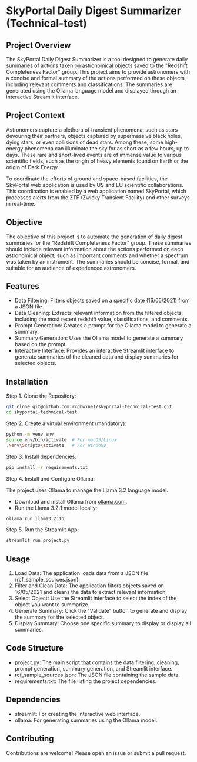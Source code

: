 # SkyPortal Daily Digest Summarizer (Technical-test)

## Project Overview

The SkyPortal Daily Digest Summarizer is a tool designed to generate daily summaries of actions taken on astronomical objects saved to the "Redshift Completeness Factor" group. This project aims to provide astronomers with a concise and formal summary of the actions performed on these objects, including relevant comments and classifications. The summaries are generated using the Ollama language model and displayed through an interactive Streamlit interface.

## Project Context

Astronomers capture a plethora of transient phenomena, such as stars devouring their partners, objects captured by supermassive black holes, dying stars, or even collisions of dead stars. Among these, some high-energy phenomena can illuminate the sky for as short as a few hours, up to days. These rare and short-lived events are of immense value to various scientific fields, such as the origin of heavy elements found on Earth or the origin of Dark Energy.

To coordinate the efforts of ground and space-based facilities, the SkyPortal web application is used by US and EU scientific collaborations. This coordination is enabled by a web application named SkyPortal, which processes alerts from the ZTF (Zwicky Transient Facility) and other surveys in real-time.

## Objective

The objective of this project is to automate the generation of daily digest summaries for the "Redshift Completeness Factor" group. These summaries should include relevant information about the actions performed on each astronomical object, such as important comments and whether a spectrum was taken by an instrument. The summaries should be concise, formal, and suitable for an audience of experienced astronomers.

## Features

- Data Filtering: Filters objects saved on a specific date (16/05/2021) from a JSON file.
- Data Cleaning: Extracts relevant information from the filtered objects, including the most recent redshift value, classifications, and comments.
- Prompt Generation: Creates a prompt for the Ollama model to generate a summary.
- Summary Generation: Uses the Ollama model to generate a summary based on the prompt.
- Interactive Interface: Provides an interactive Streamlit interface to generate summaries of the cleaned data and display summaries for selected objects.

## Installation

Step 1. Clone the Repository:
```bash
git clone git@github.com:rxdhwxne1/skyportal-technical-test.git
cd skyportal-technical-test
```

Step 2. Create a virtual environment (mandatory):

```bash
python -m venv env
source env/bin/activate  # For macOS/Linux
.\env\Scripts\activate   # For Windows
```

Step 3. Install dependencies:

```bash
pip install -r requirements.txt
```

Step 4. Install and Configure Ollama: 

The project uses Ollama to manage the Llama 3.2 language model.
- Download and install Ollama from [ollama.com](https://ollama.com).
- Run the Llama 3.2:1 model locally:

```bash
ollama run llama3.2:1b
```

Step 5. Run the Streamlit App:
```bash
streamlit run project.py
```

## Usage

1. Load Data: The application loads data from a JSON file (rcf_sample_sources.json).
2. Filter and Clean Data: The application filters objects saved on 16/05/2021 and cleans the data to extract relevant information.
3. Select Object: Use the Streamlit interface to select the index of the object you want to summarize.
4. Generate Summary: Click the "Validate" button to generate and display the summary for the selected object.
5. Display Summary: Choose one specific summary to display or display all summaries.

## Code Structure

- project.py: The main script that contains the data filtering, cleaning, prompt generation, summary generation, and Streamlit interface.
- rcf_sample_sources.json: The JSON file containing the sample data.
- requirements.txt: The file listing the project dependencies.

## Dependencies

- streamlit: For creating the interactive web interface.
- ollama: For generating summaries using the Ollama model.

## Contributing

Contributions are welcome! Please open an issue or submit a pull request.
